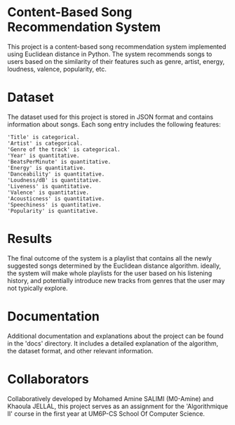 # Content-Based Song Recommendation System

This project is a content-based song recommendation system implemented using Euclidean distance in Python. The system recommends songs to users based on the similarity of their features such as genre, artist, energy, loudness, valence, popularity, etc.

# Dataset

The dataset used for this project is stored in JSON format and contains information about songs. Each song entry includes the following features:

    'Title' is categorical.
    'Artist' is categorical.
    'Genre of the track' is categorical.
    'Year' is quantitative.
    'BeatsPerMinute' is quantitative.
    'Energy' is quantitative.
    'Danceability' is quantitative.
    'Loudness/dB' is quantitative.
    'Liveness' is quantitative.
    'Valence' is quantitative.
    'Acousticness' is quantitative.
    'Speechiness' is quantitative.
    'Popularity' is quantitative.

# Results
The final outcome of the system is a playlist that
contains all the newly suggested songs determined by the Euclidean distance algorithm.
ideally, the system will make whole playlists for the user based on his
listening history, and potentially introduce new tracks from
genres that the user may not typically explore.

# Documentation
Additional documentation and explanations about the project can be found in the 'docs' directory. It includes a detailed explanation of the algorithm, the dataset format, and other relevant information.

# Collaborators
Collaboratively developed by Mohamed Amine SALIMI (M0-Amine) and Khaoula JELLAL, this project serves as an assignment for the 'Algorithmique II' course in the first year at UM6P-CS School Of Computer Science.
